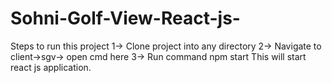 # Sohni-Golf-View-React-js-
Steps to run this project
1-> Clone project into any directory
2-> Navigate to client->sgv-> open cmd here
3-> Run command npm start
  This will start react js application.
